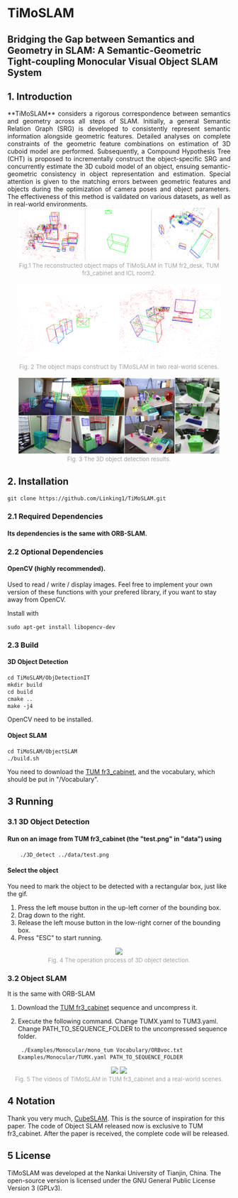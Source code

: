 # TiMoSLAM
## Bridging the Gap between Semantics and Geometry in SLAM: A Semantic-Geometric Tight-coupling Monocular Visual Object SLAM System

## 1. Introduction
<div style="text-align: justify;">
**TiMoSLAM** considers a rigorous correspondence between semantics and geometry across all steps of SLAM. Initially, a general Semantic Relation Graph (SRG) is developed to consistently represent semantic information alongside geometric features. Detailed analyses on complete constraints of the geometric feature combinations on estimation of 3D cuboid model are performed. Subsequently, a Compound Hypothesis Tree (CHT) is proposed to incrementally construct the object-specific SRG and concurrently estimate the 3D cuboid model of an object, ensuing semantic-geometric consistency in object representation and estimation. Special attention is given to the matching errors between geometric features and objects during the optimization of camera poses and object parameters. The effectiveness of this method is validated on various datasets, as well as in real-world environments.
</div>

<div align="center">
    <img src="pics/MapTUM.png" width = 90% >
</div>

<div align="center">
<font color=#a0a0a0 size=2>
Fig.1 The reconstructed object maps of TiMoSLAM in TUM fr2_desk, TUM fr3_cabinet and ICL room2.
</font>
</div>
<br>

<div align="center">
<img src="pics/MapA.png" width="45%" />
<img src="pics/MapB.png" width="45%" />
</div>

<div align="center">
<font color=#a0a0a0 size=2>
Fig. 2 The object maps construct by TiMoSLAM in two real-world scenes.</font>
</div>
<br>

<div align="center">
<img src="pics/3Dresult.jpg" width="90%" />
</div>

<div align="center">
<font color=#a0a0a0 size=2>
Fig. 3 The 3D object detection results.</font>
</div>

## 2. Installation

	git clone https://github.com/Linking1/TiMoSLAM.git

### 2.1 Required Dependencies

#### Its dependencies is the same with ORB-SLAM.


### 2.2 Optional Dependencies

#### OpenCV (highly recommended).
Used to read / write / display images.
Feel free to implement your own version of these functions with your prefered library, 
if you want to stay away from OpenCV.

Install with

	sudo apt-get install libopencv-dev

### 2.3 Build
#### 3D Object Detection

	cd TiMoSLAM/ObjDetectionIT
	mkdir build
	cd build
	cmake ..
	make -j4
	
OpenCV need to be installed.

#### Object SLAM
	cd TiMoSLAM/ObjectSLAM
	./build.sh
You need to download the [TUM fr3_cabinet](https://cvg.cit.tum.de/rgbd/dataset/freiburg3/rgbd_dataset_freiburg3_cabinet.tgz), and the vocabulary, which should be put in "/Vocabulary".


## 3 Running

### 3.1 3D Object Detection
#### Run on an image from TUM fr3_cabinet (the "test.png" in "data") using

		./3D_detect ../data/test.png

#### Select the object
You need to mark the object to be detected with a rectangular box, just like the gif.
1. Press the left mouse button in the up-left corner of the bounding box.
2. Drag down to the right.
3. Release the left mouse button in the low-right corner of the bounding box.
4. Press "ESC" to start running.

<div align="center">
<img src="pics/TiMo.gif" width="90%" />
</div>

<div align="center">
<font color=#a0a0a0 size=2>
Fig. 4 The operation process of 3D object detection.</font>
</div>

### 3.2 Object SLAM
It is the same with ORB-SLAM
1. Download the [TUM fr3_cabinet](https://cvg.cit.tum.de/rgbd/dataset/freiburg3/rgbd_dataset_freiburg3_cabinet.tgz) sequence and uncompress it.

2. Execute the following command. Change TUMX.yaml to TUM3.yaml. Change PATH_TO_SEQUENCE_FOLDER to the uncompressed sequence folder.


		./Examples/Monocular/mono_tum Vocabulary/ORBvoc.txt Examples/Monocular/TUMX.yaml PATH_TO_SEQUENCE_FOLDER

<div align="center">
<img src="pics/TiMo1.gif" width="45%" />
<img src="pics/TiMo2.gif" width="45%" />
</div>

<div align="center">
<font color=#a0a0a0 size=2>
Fig. 5 The videos of TiMoSLAM in TUM fr3_cabinet and a real-world scenes.</font>
</div>

## 4 Notation
Thank you very much, [CubeSLAM](https://github.com/shichaoy/cube_slam). This is the source of inspiration for this paper. The code of Object SLAM released now is exclusive to TUM fr3_cabinet. After the paper is received, the complete code will be released.

## 5 License
TiMoSLAM was developed at the Nankai University of Tianjin, China.
The open-source version is licensed under the GNU General Public License
Version 3 (GPLv3).
